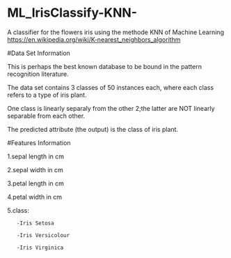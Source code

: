 # ML_IrisClassify-KNN-
A classifier for the flowers iris using the methode KNN of Machine Learning
https://en.wikipedia.org/wiki/K-nearest_neighbors_algorithm

#Data Set Information

This is perhaps the best known database to be bound in the pattern recognition literature.

The data set contains 3 classes of 50 instances each, where each class refers to a type of iris plant.

One class is linearly separaly from the other 2;the latter are NOT linearly separable from each other.

The predicted attribute (the output) is the class of iris plant.

#Features Information

1.sepal length in cm

2.sepal width in cm

3.petal length in cm

4.petal width in cm

5.class:

       -Iris Setosa
       
       -Iris Versicolour
       
       -Iris Virginica
